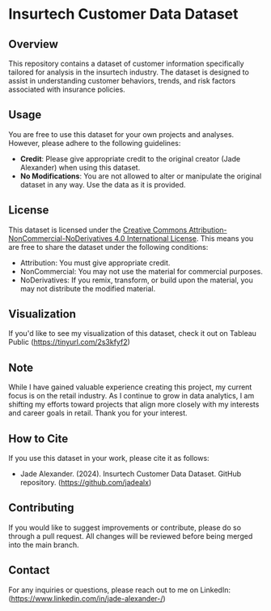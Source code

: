 # Insurtech Customer Data Dataset

## Overview
This repository contains a dataset of customer information specifically tailored for analysis in the insurtech industry. The dataset is designed to assist in understanding customer behaviors, trends, and risk factors associated with insurance policies.

## Usage
You are free to use this dataset for your own projects and analyses. However, please adhere to the following guidelines:

- **Credit**: Please give appropriate credit to the original creator (Jade Alexander) when using this dataset.
- **No Modifications**: You are not allowed to alter or manipulate the original dataset in any way. Use the data as it is provided.

## License
This dataset is licensed under the [Creative Commons Attribution-NonCommercial-NoDerivatives 4.0 International License](https://creativecommons.org/licenses/by-nc-nd/4.0/). This means you are free to share the dataset under the following conditions:
- Attribution: You must give appropriate credit.
- NonCommercial: You may not use the material for commercial purposes.
- NoDerivatives: If you remix, transform, or build upon the material, you may not distribute the modified material.

 ## Visualization 
 If you'd like to see my visualization of this dataset, check it out on Tableau Public (https://tinyurl.com/2s3kfyf2)

 ## Note
 While I have gained valuable experience creating this project, my current focus is on the retail industry. As I continue to grow in data analytics, I am shifting my efforts toward projects that align more closely with my interests and career goals in retail. Thank you for your interest.
## How to Cite
If you use this dataset in your work, please cite it as follows:
- Jade Alexander. (2024). Insurtech Customer Data Dataset. GitHub repository. (https://github.com/jadealx)

## Contributing
If you would like to suggest improvements or contribute, please do so through a pull request. All changes will be reviewed before being merged into the main branch.

## Contact
For any inquiries or questions, please reach out to me on LinkedIn: (https://www.linkedin.com/in/jade-alexander-/)
